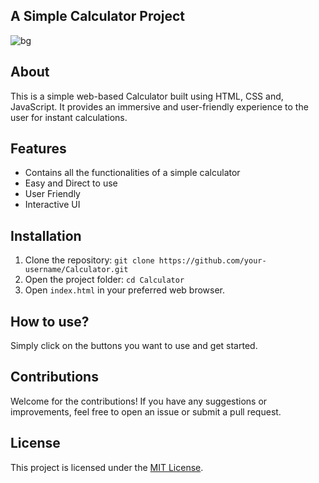 ## A Simple Calculator Project 

![bg](https://github.com/user-attachments/assets/000caa59-2cb6-4dec-bdf0-62a46131e993)


## About 

This is a simple web-based Calculator built using HTML, CSS and, JavaScript. It provides an immersive and user-friendly experience to the user for instant calculations.

## Features  

- Contains all the functionalities of a simple calculator
- Easy and Direct to use
- User Friendly
- Interactive UI

## Installation 

1. Clone the repository: `git clone https://github.com/your-username/Calculator.git`
2. Open the project folder: `cd Calculator`
3. Open `index.html` in your preferred web browser.

## How to use?

Simply click on the buttons you want to use and get started.

## Contributions

Welcome for the contributions! If you have any suggestions or improvements, feel free to open an issue or submit a pull request.

## License

This project is licensed under the [MIT License](LICENSE).
